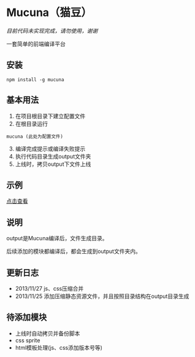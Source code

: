 Mucuna（猫豆）
======

*目前代码未实现完成，请勿使用，谢谢*

一套简单的前端编译平台

## 安装

```
npm install -g mucuna
```

## 基本用法

1. 在项目根目录下建立配置文件
2. 在根目录运行
```
mucuna (此处为配置文件)
```
3. 编译完成提示或编译失败提示
4. 执行代码目录生成output文件夹
5. 上线时，拷贝output下文件上线

## 示例

[点击查看](https://github.com/Johnqing/mucunaExample)

## 说明

output是Mucuna编译后，文件生成目录。

后续添加的模块都编译后，都会生成到output文件夹内。

## 更新日志
+ 2013/11/27 js、css压缩合并
+ 2013/11/25 添加压缩静态资源文件，并且按照目录结构在output目录生成

## 待添加模块
+ 上线时自动拷贝并备份脚本
+ css sprite
+ html模板处理(js、css添加版本号等)